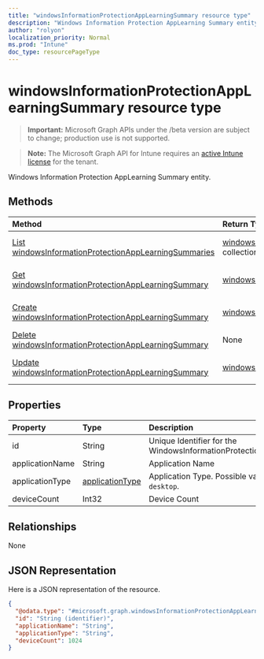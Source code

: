 ```yaml
---
title: "windowsInformationProtectionAppLearningSummary resource type"
description: "Windows Information Protection AppLearning Summary entity."
author: "rolyon"
localization_priority: Normal
ms.prod: "Intune"
doc_type: resourcePageType
---
```


# windowsInformationProtectionAppLearningSummary resource type

> **Important:** Microsoft Graph APIs under the /beta version are subject to change; production use is not supported.

> **Note:** The Microsoft Graph API for Intune requires an [active Intune license](https://go.microsoft.com/fwlink/?linkid=839381) for the tenant.

Windows Information Protection AppLearning Summary entity.

## Methods
|Method|Return Type|Description|
|:---|:---|:---|
|[List windowsInformationProtectionAppLearningSummaries](../api/intune-wip-windowsinformationprotectionapplearningsummary-list.md)|[windowsInformationProtectionAppLearningSummary](../resources/intune-wip-windowsinformationprotectionapplearningsummary.md) collection|List properties and relationships of the [windowsInformationProtectionAppLearningSummary](../resources/intune-wip-windowsinformationprotectionapplearningsummary.md) objects.|
|[Get windowsInformationProtectionAppLearningSummary](../api/intune-wip-windowsinformationprotectionapplearningsummary-get.md)|[windowsInformationProtectionAppLearningSummary](../resources/intune-wip-windowsinformationprotectionapplearningsummary.md)|Read properties and relationships of the [windowsInformationProtectionAppLearningSummary](../resources/intune-wip-windowsinformationprotectionapplearningsummary.md) object.|
|[Create windowsInformationProtectionAppLearningSummary](../api/intune-wip-windowsinformationprotectionapplearningsummary-create.md)|[windowsInformationProtectionAppLearningSummary](../resources/intune-wip-windowsinformationprotectionapplearningsummary.md)|Create a new [windowsInformationProtectionAppLearningSummary](../resources/intune-wip-windowsinformationprotectionapplearningsummary.md) object.|
|[Delete windowsInformationProtectionAppLearningSummary](../api/intune-wip-windowsinformationprotectionapplearningsummary-delete.md)|None|Deletes a [windowsInformationProtectionAppLearningSummary](../resources/intune-wip-windowsinformationprotectionapplearningsummary.md).|
|[Update windowsInformationProtectionAppLearningSummary](../api/intune-wip-windowsinformationprotectionapplearningsummary-update.md)|[windowsInformationProtectionAppLearningSummary](../resources/intune-wip-windowsinformationprotectionapplearningsummary.md)|Update the properties of a [windowsInformationProtectionAppLearningSummary](../resources/intune-wip-windowsinformationprotectionapplearningsummary.md) object.|

## Properties
|Property|Type|Description|
|:---|:---|:---|
|id|String|Unique Identifier for the WindowsInformationProtectionAppLearningSummary.|
|applicationName|String|Application Name|
|applicationType|[applicationType](../resources/intune-wip-applicationtype.md)|Application Type. Possible values are: `universal`, `desktop`.|
|deviceCount|Int32|Device Count|

## Relationships
None

## JSON Representation
Here is a JSON representation of the resource.
<!-- {
  "blockType": "resource",
  "keyProperty": "id",
  "@odata.type": "microsoft.graph.windowsInformationProtectionAppLearningSummary"
}
-->
``` json
{
  "@odata.type": "#microsoft.graph.windowsInformationProtectionAppLearningSummary",
  "id": "String (identifier)",
  "applicationName": "String",
  "applicationType": "String",
  "deviceCount": 1024
}
```





